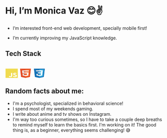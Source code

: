  # Hi, I’m Monica Vaz 😊✌️

- I’m interested front-end web development, specially mobile first!

- I’m currently improving my JavaScript knowledge.

## Tech Stack 
 <div style="display: inline_block"><br>
  <img align="center" height="30" width="40" src="https://raw.githubusercontent.com/devicons/devicon/master/icons/javascript/javascript-plain.svg">
  <img align="center" height="30" width="40" src="https://raw.githubusercontent.com/devicons/devicon/master/icons/html5/html5-original.svg">
  <img align="center" height="30" width="40" src="https://raw.githubusercontent.com/devicons/devicon/master/icons/css3/css3-original.svg">


## Random facts about me:
- I'm a psychologist, specialized in behavioral science! 
- I spend most of my weekends gaming.
- I write about anime and tv shows on Instagram.
- I'm way too curious sometimes, so I have to take a couple deep breaths to remind myself to learn the basics first. I'm working on it! The good thing is, as a beginner, everything seems challenging! 😅

<!---
M0nicaVaz/M0nicaVaz is a ✨ special ✨ repository because its `README.md` (this file) appears on your GitHub profile.
You can click the Preview link to take a look at your changes.
--->
